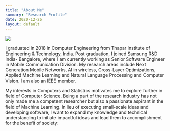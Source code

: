 ```yaml
---
title: "About Me"
summary: "Research Profile"
date: 2020-12-26
layout: default
---
```


<img id="profile-img" src="assets/images/gaurav.JPG" />

I graduated in 2018 in Computer Engineering from Thapar Institute of Engineering & Technology, India. Post  graduation, I joined Samsung R&D India- Bangalore, where I am currently working as Senior Software Engineer in Mobile Communication Division. My research areas include Next Generation Mobile Networks, AI in wireless, Cross-Layer Optimizations, Applied Machine Learning and Natural Language Processing and Computer Vision. I am also an IEEE member.

My interests in Computers and Statistics motivates me to explore further in field of Computer Science. Being a part of the research industry has not only made me a competent researcher but also a passionate aspirant in the field of Machine Learning. In lieu of executing small-scale ideas and developing software, I want to expand my knowledge and technical understanding to initiate impactful ideas and lead them to accomplishment for the benefit of society.
